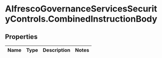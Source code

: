 # AlfrescoGovernanceServicesSecurityControls.CombinedInstructionBody

## Properties
Name | Type | Description | Notes
------------ | ------------- | ------------- | -------------


